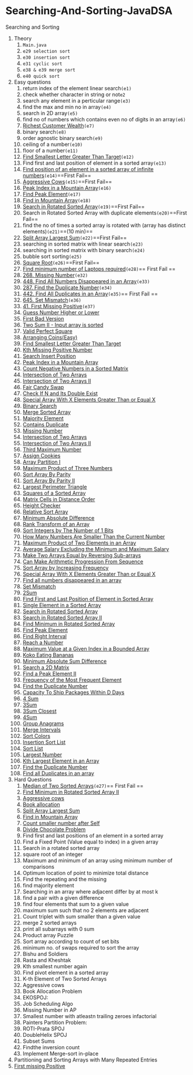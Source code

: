 # Searching-And-Sorting-JavaDSA
Searching and Sorting
1. Theory
    1. `Main.java`
    2. `e29 selection sort`
    3. `e30 insertion sort`
    4. `e31 cyclic sort`
    5. `e38 & e39 merge sort`
    6. `e40 quick sort`
2. Easy questions
    1. return index of the element linear search`(e1)`
    2. check whether character in string or not`e2`
    3. search any element in a perticular range`(e3)`
    4. find the max and min no in array`(e4)`
    5. search in 2D array`(e5)`
    6. find no of numbers which contains even no of digits in an array`(e6)`
    7. [Richest Customer Wealth]([Dynalist](dynalist.io))`(e7)`
    8. binary search`(e8)`
    9. order agnostic binary search`(e9)`
    10. ceiling of a number`(e10)`
    11. floor of a number`(e11)`
    12. [Find Smallest Letter Greater Than Target](https://leetcode.com/problems/find-smallest-letter-greater-than-target)`(e12)`
    13. Find first and last position of element in a sorted array`(e13)`
    14. [Find position of an element in a sorted array of infinite numbers](https://www.geeksforgeeks.org/find-position-element-sorted-array-infinite-numbers/)`(e14)`==First Fail==
    15. [Aggressive Cows](https://practice.geeksforgeeks.org/problems/aggressive-cows/1)`(e15)`==First Fail==
    16. [Peak Index in a Mountain Array](https://leetcode.com/problems/peak-index-in-a-mountain-array/description/)`(e16)`
    17. [Find Peak Element](https://leetcode.com/problems/find-peak-element/)`(e17)`
    18. [Find in Mountain Array](https://leetcode.com/problems/find-in-mountain-array/description/)`(e18)`
    19. [Search in Rotated Sorted Array](https://leetcode.com/problems/search-in-rotated-sorted-array/description/)`(e19)`==First Fail==
    20. Search in Rotated Sorted Array with duplicate elements`(e20)`==First Fail==
    21. find the no of times a sorted array is rotated with (array has distinct elements)`(e21)`==(10 min)==
    22. [Split Array Largest Sum](https://leetcode.com/problems/split-array-largest-sum/description/)`(e22)`==First Fail==
    23. searching in sorted matrix with linear search`(e23)`
    24. searching in sorted matrix with binary search`(e24)`
    25. bubble sort sorting`(e25)`
    26. [Square Root](https://leetcode.com/problems/sqrtx/)`(e26)`==First Fail==
    27. [Find minimum number of Laptops required](https://practice.geeksforgeeks.org/problems/af49b143a4ead583e943ca6176fbd7ea55b121ae/1)`(e28)`== First Fail ==
    28. [268. Missing Number](https://leetcode.com/problems/missing-number/description/)`(e32)`
    29. [448. Find All Numbers Disappeared in an Array](https://leetcode.com/problems/find-all-numbers-disappeared-in-an-array/description/)`(e33)`
    30. [287. Find the Duplicate Number](https://leetcode.com/problems/find-the-duplicate-number/description/)`(e34)`
    31. [442. Find All Duplicates in an Array](https://leetcode.com/problems/find-all-duplicates-in-an-array/description/)`(e35)`== First Fail ==
    32. [645. Set Mismatch](https://leetcode.com/problems/set-mismatch/description/)`(e36)`
    33. [41. First Missing Positive](https://leetcode.com/problems/first-missing-positive/description/)`(e37)`
    34. [Guess Number Higher or Lower](https://leetcode.com/problems/guess-number-higher-or-lower/)
    35. [First Bad Version](https://leetcode.com/problems/first-bad-version/)
    36. [Two Sum II - Input array is sorted](https://leetcode.com/problems/two-sum-ii-input-array-is-sorted/)
    37. [Valid Perfect Square](https://leetcode.com/problems/valid-perfect-square/)
    38. [Arranging Coins(Easy)](https://leetcode.com/problems/arranging-coins/)
    39. [Find Smallest Letter Greater Than Target](https://leetcode.com/problems/find-smallest-letter-greater-than-target/)
    40. [Kth Missing Positive Number](https://leetcode.com/problems/kth-missing-positive-number/)
    41. [Search Insert Position](https://leetcode.com/problems/search-insert-position/)
    42. [Peak Index in a Mountain Array](https://leetcode.com/problems/peak-index-in-a-mountain-array/)
    43. [Count Negative Numbers in a Sorted Matrix](https://leetcode.com/problems/count-negative-numbers-in-a-sorted-matrix/)
    44. [Intersection of Two Arrays](https://leetcode.com/problems/intersection-of-two-arrays/)
    45. [Intersection of Two Arrays II](https://leetcode.com/problems/intersection-of-two-arrays-ii/)
    46. [Fair Candy Swap](https://leetcode.com/problems/fair-candy-swap/)
    47. [Check If N and Its Double Exist](https://leetcode.com/problems/check-if-n-and-its-double-exist/)
    48. [Special Array With X Elements Greater Than or Equal X](https://leetcode.com/problems/special-array-with-x-elements-greater-than-or-equal-x/)
    49. [Binary Search](https://leetcode.com/problems/binary-search/)
    50. [Merge Sorted Array](https://leetcode.com/problems/merge-sorted-array/)
    51. [Majority Element](https://leetcode.com/problems/majority-element/)
    52. [Contains Duplicate](https://leetcode.com/problems/contains-duplicate/)
    53. [Missing Number](https://leetcode.com/problems/missing-number/)
    54. [Intersection of Two Arrays](https://leetcode.com/problems/intersection-of-two-arrays/)
    55. [Intersection of Two Arrays II](https://leetcode.com/problems/intersection-of-two-arrays-ii/)
    56. [Third Maximum Number](https://leetcode.com/problems/third-maximum-number/)
    57. [Assign Cookies](https://leetcode.com/problems/assign-cookies/)
    58. [Array Partition I](https://leetcode.com/problems/array-partition-i/)
    59. [Maximum Product of Three Numbers](https://leetcode.com/problems/maximum-product-of-three-numbers/)
    60. [Sort Array By Parity](https://leetcode.com/problems/sort-array-by-parity/)
    61. [Sort Array By Parity II](https://leetcode.com/problems/sort-array-by-parity-ii/)
    62. [Largest Perimeter Triangle](https://leetcode.com/problems/largest-perimeter-triangle/)
    63. [Squares of a Sorted Array](https://leetcode.com/problems/squares-of-a-sorted-array/)
    64. [Matrix Cells in Distance Order](https://leetcode.com/problems/matrix-cells-in-distance-order/)
    65. [Height Checker](https://leetcode.com/problems/height-checker/)
    66. [Relative Sort Array](https://leetcode.com/problems/relative-sort-array/)
    67. [Minimum Absolute Difference](https://leetcode.com/problems/minimum-absolute-difference/)
    68. [Rank Transform of an Array](https://leetcode.com/problems/rank-transform-of-an-array/)
    69. [Sort Integers by The Number of 1 Bits](https://leetcode.com/problems/sort-integers-by-the-number-of-1-bits/)
    70. [How Many Numbers Are Smaller Than the Current Number](https://leetcode.com/problems/how-many-numbers-are-smaller-than-the-current-number/)
    71. [Maximum Product of Two Elements in an Array](https://leetcode.com/problems/maximum-product-of-two-elements-in-an-array/)
    72. [Average Salary Excluding the Minimum and Maximum Salary](https://leetcode.com/problems/average-salary-excluding-the-minimum-and-maximum-salary/)
    73. [Make Two Arrays Equal by Reversing Sub-arrays](https://leetcode.com/problems/make-two-arrays-equal-by-reversing-sub-arrays/)
    74. [Can Make Arithmetic Progression From Sequence](https://leetcode.com/problems/can-make-arithmetic-progression-from-sequence/)
    75. [Sort Array by Increasing Frequency](https://leetcode.com/problems/sort-array-by-increasing-frequency/)
    76. [Special Array With X Elements Greater Than or Equal X](https://leetcode.com/problems/special-array-with-x-elements-greater-than-or-equal-x/)
    77. [Find all numbers disappeared in an array](https://leetcode.com/problems/find-all-numbers-disappeared-in-an-array/)
    78. [Set Mismatch](https://leetcode.com/problems/set-mismatch/)
    79. [2Sum](https://leetcode.com/problems/two-sum/)
    80. [Find First and Last Position of Element in Sorted Array](https://leetcode.com/problems/find-first-and-last-position-of-element-in-sorted-array/)
    81. [Single Element in a Sorted Array](https://leetcode.com/problems/single-element-in-a-sorted-array/)
    82. [Search in Rotated Sorted Array](https://leetcode.com/problems/search-in-rotated-sorted-array/)
    83. [Search in Rotated Sorted Array II](https://leetcode.com/problems/search-in-rotated-sorted-array-ii/)
    84. [Find Minimum in Rotated Sorted Array](https://leetcode.com/problems/find-minimum-in-rotated-sorted-array/)
    85. [Find Peak Element](https://leetcode.com/problems/find-peak-element/)
    86. [Find Right Interval](https://leetcode.com/problems/find-right-interval/)
    87. [Reach a Number](https://leetcode.com/problems/reach-a-number/)
    88. [Maximum Value at a Given Index in a Bounded Array](https://leetcode.com/problems/maximum-value-at-a-given-index-in-a-bounded-array/)
    89. [Koko Eating Bananas](https://leetcode.com/problems/koko-eating-bananas/)
    90. [Minimum Absolute Sum Difference](https://leetcode.com/problems/minimum-absolute-sum-difference/)
    91. [Search a 2D Matrix](https://leetcode.com/problems/search-a-2d-matrix/)
    92. [Find a Peak Element II](https://leetcode.com/problems/find-a-peak-element-ii/)
    93. [Frequency of the Most Frequent Element](https://leetcode.com/problems/frequency-of-the-most-frequent-element/)
    94. [Find the Duplicate Number](https://leetcode.com/problems/find-the-duplicate-number/)
    95. [Capacity To Ship Packages Within D Days](https://leetcode.com/problems/capacity-to-ship-packages-within-d-days/)
    96. [4 Sum](https://leetcode.com/problems/4sum/)
    97. [3Sum](https://leetcode.com/problems/3sum/)
    98. [3Sum Closest](https://leetcode.com/problems/3sum-closest/)
    99. [4Sum](https://leetcode.com/problems/4sum/)
    100. [Group Anagrams](https://leetcode.com/problems/group-anagrams/)
    101. [Merge Intervals](https://leetcode.com/problems/merge-intervals/)
    102. [Sort Colors](https://leetcode.com/problems/sort-colors/)
    103. [Insertion Sort List](https://leetcode.com/problems/insertion-sort-list/)
    104. [Sort List](https://leetcode.com/problems/sort-list/)
    105. [Largest Number](https://leetcode.com/problems/largest-number/)
    106. [Kth Largest Element in an Array](https://leetcode.com/problems/kth-largest-element-in-an-array/)
    107. [Find the Duplicate Number](https://leetcode.com/problems/find-the-duplicate-number/)
    108. [Find all Duplicates in an array](https://leetcode.com/problems/find-all-duplicates-in-an-array/)
3. Hard Questions
    1. [Median of Two Sorted Arrays](https://leetcode.com/problems/median-of-two-sorted-arrays/)`(e27)`== First Fail ==
    2. [Find Minimum in Rotated Sorted Array II](https://leetcode.com/problems/find-minimum-in-rotated-sorted-array-ii/)
    3. [Aggressive cows](https://www.spoj.com/problems/AGGRCOW/)
    4. [Book allocation](https://www.geeksforgeeks.org/allocate-minimum-number-pages/)
    5. [Split Array Largest Sum](https://leetcode.com/problems/split-array-largest-sum/)
    6. [Find in Mountain Array](https://leetcode.com/problems/find-in-mountain-array/)
    7. [Count smaller number after Self](https://leetcode.com/problems/count-of-smaller-numbers-after-self/)
    8. [Divide Chocolate Problem](https://curiouschild.github.io/leetcode/2019/06/21/divide-chocolate.html)
    9.  Find first and last positions of an element in a sorted array 
    10. Find a Fixed Point (Value equal to index) in a given array 
    11. Search in a rotated sorted array 
    12. square root of an integer 
    13. Maximum and minimum of an array using minimum number of comparisons 
    14. Optimum location of point to minimize total distance 
    15. Find the repeating and the missing 
    16. find majority element 
    17. Searching in an array where adjacent differ by at most k 
    18. find a pair with a given difference 
    19. find four elements that sum to a given value 
    20. maximum sum such that no 2 elements are adjacent 
    21. Count triplet with sum smaller than a given value 
    22. merge 2 sorted arrays 
    23. print all subarrays with 0 sum 
    24. Product array Puzzle 
    25. Sort array according to count of set bits 
    26. minimum no. of swaps required to sort the array 
    27. Bishu and Soldiers 
    28. Rasta and Kheshtak 
    29. Kth smallest number again 
    30. Find pivot element in a sorted array 
    31. K-th Element of Two Sorted Arrays 
    32. Aggressive cows 
    33. Book Allocation Problem 
    34. EKOSPOJ: 
    35. Job Scheduling Algo 
    36. Missing Number in AP 
    37. Smallest number with atleastn trailing zeroes infactorial 
    38. Painters Partition Problem: 
    39. ROTI-Prata SPOJ 
    40. DoubleHelix SPOJ 
    41. Subset Sums 
    42. Findthe inversion count 
    43. Implement Merge-sort in-place 
44. Partitioning and Sorting Arrays with Many Repeated Entries 
45. [First missing Positive](https://leetcode.com/problems/first-missing-positive/)
